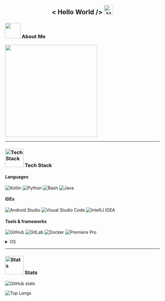 <h2 align="center"> < Hello World /> <img src="https://media.giphy.com/media/hvRJCLFzcasrR4ia7z/giphy.gif" width="30" alt="Hello"></h2>

### <img src="https://media.giphy.com/media/zhYSVCirREeIZtONCI/giphy.gif" width="50"> About Me

<img src="https://www.ajournalofmusicalthings.com/wp-content/uploads/2020/11/I-am-not-a-robot.gif" width="300">

---


### <img src="https://media.giphy.com/media/jSKBmKkvo2dPQQtsR1/giphy.gif" width="60" alt="Tech Stack"> Tech Stack


#### Languages

<img src="https://img.shields.io/badge/Kotlin-7F52FF?style=for-the-badge&logo=kotlin&logoColor=white" alt="Kotlin"> <img src="https://img.shields.io/badge/Python-3776AB?style=for-the-badge&logo=python&logoColor=white" alt="Python"> <img src="https://img.shields.io/badge/Bash-4EAA25?style=for-the-badge&logo=gnu-bash&logoColor=white" alt="Bash"> <img src="https://img.shields.io/badge/Java-ED8B00?style=for-the-badge&logo=java&logoColor=white" alt="Java">


#### IDEs

<img src="https://img.shields.io/badge/Android_Studio-3DDC84?style=for-the-badge&logo=androidstudio&logoColor=white" alt="Android Studio"> <img src="https://img.shields.io/badge/Visual_Studio_Code-007ACC?style=for-the-badge&logo=visualstudiocode&logoColor=white" alt="Visual Studio Code"> <img src="https://img.shields.io/badge/IntelliJ_IDEA-000000?style=for-the-badge&logo=intellijidea&logoColor=white" alt="IntelliJ IDEA">


#### Tools & frameworks

<img src="https://img.shields.io/badge/GitHub-181717?style=for-the-badge&logo=github&logoColor=white" alt="GitHub"> <img src="https://img.shields.io/badge/GitLab-FC6D26?style=for-the-badge&logo=gitlab&logoColor=white" alt="GitLab"> <img src="https://img.shields.io/badge/Docker-2496ED?style=for-the-badge&logo=docker&logoColor=white" alt="Docker"> <img src="https://img.shields.io/badge/Adobe_Premiere_Pro-9999FF?style=for-the-badge&logo=adobepremierepro&logoColor=white" alt="Premiere Pro">


<details>
<summary>OS</summary>
  
<img src="https://img.shields.io/badge/arch_linux-1793D1?style=for-the-badge&logo=archlinux&logoColor=white" alt="Arch Linux"> <img src="https://img.shields.io/badge/Kali_Linux-557C94?style=for-the-badge&logo=kali-linux&logoColor=white" alt="Kali Linux"> <img src="https://img.shields.io/badge/linux-d2a403?style=for-the-badge&logo=linux&logoColor=white" alt="Linux"> <img src="https://img.shields.io/badge/lineageos-167C80?style=for-the-badge&logo=lineageos&logoColor=white" alt="Lineage OS"> <img src="https://img.shields.io/badge/Android-3DDC84?style=for-the-badge&logo=android&logoColor=white" alt="Android"> <img src="https://img.shields.io/badge/Windows-0078D6?style=for-the-badge&logo=windows&logoColor=white" alt="Windows">
</details>

---

### <img src="https://media.giphy.com/media/fxT9TYmgjBloBaLxL2/giphy.gif" width="60" alt="Stats"> Stats

![GitHub stats](https://github-readme-stats.vercel.app/api?username=the-weird-aquarian&show_icons=true&bg_color=10,1A2980,26D0CE&title_color=FAFAFA&text_color=FAFAFA&icon_color=FAFAFA)

![Top Langs](https://github-readme-stats.vercel.app/api/top-langs/?username=the-weird-aquarian&layout=compact&bg_color=10,1A2980,26D0CE&title_color=FAFAFA&text_color=FAFAFA)
